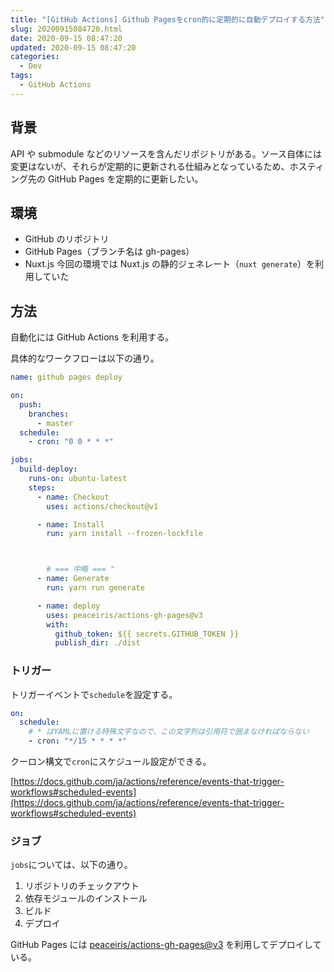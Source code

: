 ```yaml
---
title: "[GitHub Actions] Github Pagesをcron的に定期的に自動デプロイする方法"
slug: 20200915084720.html
date: 2020-09-15 08:47:20
updated: 2020-09-15 08:47:20
categories:
  - Dev
tags:
  - GitHub Actions
---
```


## 背景

API や submodule などのリソースを含んだリポジトリがある。ソース自体には変更はないが、それらが定期的に更新される仕組みとなっているため、ホスティング先の GitHub Pages を定期的に更新したい。

## 環境

- GitHub のリポジトリ
- GitHub Pages（ブランチ名は gh-pages）
- Nuxt.js
  今回の環境では Nuxt.js の静的ジェネレート（`nuxt generate`）を利用していた

## 方法

自動化には GitHub Actions を利用する。

具体的なワークフローは以下の通り。

```yaml
name: github pages deploy

on:
  push:
    branches:
      - master
  schedule:
    - cron: "0 0 * * *"

jobs:
  build-deploy:
    runs-on: ubuntu-latest
    steps:
      - name: Checkout
        uses: actions/checkout@v1

      - name: Install
        run: yarn install --frozen-lockfile



        # === 中略 === "
      - name: Generate
        run: yarn run generate

      - name: deploy
        uses: peaceiris/actions-gh-pages@v3
        with:
          github_token: ${{ secrets.GITHUB_TOKEN }}
          publish_dir: ./dist
```

### トリガー

トリガーイベントで`schedule`を設定する。

```yaml
on:
  schedule:
    # * はYAMLに置ける特殊文字なので、この文字列は引用符で囲まなければならない
    - cron: "*/15 * * * *"
```

クーロン構文で`cron`にスケジュール設定ができる。

[https://docs.github.com/ja/actions/reference/events-that-trigger-workflows#scheduled-events](https://docs.github.com/ja/actions/reference/events-that-trigger-workflows#scheduled-events)

### ジョブ

`jobs`については、以下の通り。

1. リポジトリのチェックアウト
2. 依存モジュールのインストール
3. ビルド
4. デプロイ

GitHub Pages には [peaceiris/actions-gh-pages@v3](https://github.com/peaceiris/actions-gh-pages) を利用してデプロイしている。
